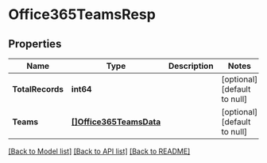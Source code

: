 # Office365TeamsResp

## Properties
Name | Type | Description | Notes
------------ | ------------- | ------------- | -------------
**TotalRecords** | **int64** |  | [optional] [default to null]
**Teams** | [**[]Office365TeamsData**](Office365TeamsData.md) |  | [optional] [default to null]

[[Back to Model list]](../README.md#documentation-for-models) [[Back to API list]](../README.md#documentation-for-api-endpoints) [[Back to README]](../README.md)

